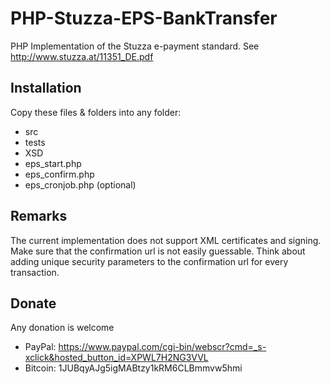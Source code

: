 PHP-Stuzza-EPS-BankTransfer
===========================

PHP Implementation of the Stuzza e-payment standard. See http://www.stuzza.at/11351_DE.pdf

Installation
------------
Copy these files & folders into any folder:
* src
* tests
* XSD
* eps_start.php
* eps_confirm.php
* eps_cronjob.php (optional)

Remarks
-------

The current implementation does not support XML certificates and signing. Make sure that the
confirmation url is not easily guessable. Think about adding unique security parameters to the
confirmation url for every transaction.

Donate
------

Any donation is welcome

* PayPal: https://www.paypal.com/cgi-bin/webscr?cmd=_s-xclick&hosted_button_id=XPWL7H2NG3VVL
* Bitcoin: 1JUBqyAJg5igMABtzy1kRM6CLBmmvw5hmi
